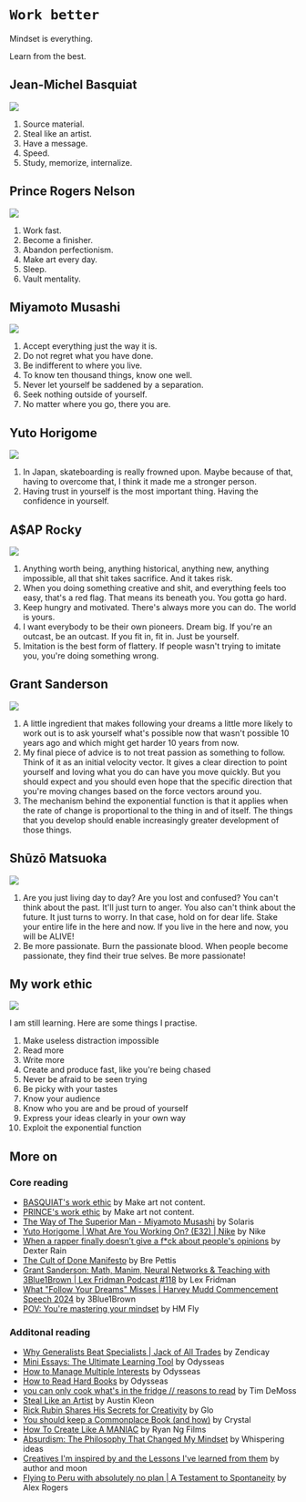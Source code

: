 # `Work better`

Mindset is everything.  
  
Learn from the best.  

## Jean-Michel Basquiat

![](https://www.hollywoodreporter.com/wp-content/uploads/2023/03/Credit-Brad-Branson-Jean-Michel-Basquiat-in-LA-copy.jpg?w=1024)

1. Source material.
2. Steal like an artist.
3. Have a message.
4. Speed.
5. Study, memorize, internalize.

## Prince Rogers Nelson

![](https://dynaimage.cdn.cnn.com/cnn/c_fill,g_auto,w_1200,h_675,ar_16:9/https%3A%2F%2Fcdn.cnn.com%2Fcnnnext%2Fdam%2Fassets%2F160421134259-34-prince-file.jpg)

1. Work fast.
2. Become a finisher.
3. Abandon perfectionism.
4. Make art every day.
5. Sleep.
6. Vault mentality.

## Miyamoto Musashi

![](https://i.redd.it/k2xnp9yctuw91.jpg)

1. Accept everything just the way it is.
2. Do not regret what you have done.
3. Be indifferent to where you live.
4. To know ten thousand things, know one well.
5. Never let yourself be saddened by a separation.
6. Seek nothing outside of yourself.
7. No matter where you go, there you are.

## Yuto Horigome

![](https://www.si.com/.image/t_share/MTgyNjcyOTQwNzU4NzM4Mjcy/yuto-horigome.jpg)

1. In Japan, skateboarding is really frowned upon. Maybe because of that, having to overcome that, I think it made me a stronger person.  
2. Having trust in yourself is the most important thing. Having the confidence in yourself.  

## A$AP Rocky

![](https://media.gq.com/photos/59e9040298a70509f42ed8d1/master/pass/asap%20rocky%20gq%20style%20cover%20b.jpg)

1. Anything worth being, anything historical, anything new, anything impossible, all that shit takes sacrifice. And it takes risk. 
2. When you doing something creative and shit, and everything feels too easy, that's a red flag. That means its beneath you. You gotta go hard.
3. Keep hungry and motivated. There's always more you can do. The world is yours.
4. I want everybody to be their own pioneers. Dream big. If you're an outcast, be an outcast. If you fit in, fit in. Just be yourself.
5. Imitation is the best form of flattery. If people wasn't trying to imitate you, you're doing something wrong.

## Grant Sanderson 

![](https://cdn.firespring.com/images/1ccfc825-9ceb-406d-bbc6-94a3f59261e3.png)

1. A little ingredient that makes following your dreams a little more likely to work out is to ask yourself what's possible now that wasn't possible 10 years ago and which might get harder 10 years from now. 
2. My final piece of advice is to not treat passion as something to follow. Think of it as an initial velocity vector. It gives a clear direction to point yourself and loving what you do can have you move quickly. But you should expect and you should even hope that the specific direction that you're moving changes based on the force vectors around you.
3. The mechanism behind the exponential function is that it applies when the rate of change is proportional to the thing in and of itself. The things that you develop should enable increasingly greater development of those things.
  
## Shūzō Matsuoka

![](https://encrypted-tbn0.gstatic.com/images?q=tbn:ANd9GcSaM4k1AXn7mIgdkPocUweM6lJEJ6pFTNYDBg&s)

1. Are you just living day to day? Are you lost and confused? You can't think about the past. It'll just turn to anger. You also can't think about the future. It just turns to worry. In that case, hold on for dear life. Stake your entire life in the here and now. If you live in the here and now, you will be ALIVE!
2. Be more passionate. Burn the passionate blood. When people become passionate, they find their true selves. Be more passionate!

## My work ethic

![](https://i.kym-cdn.com/photos/images/newsfeed/001/919/939/366.jpg)

I am still learning. Here are some things I practise.  
  
1. Make useless distraction impossible  
2. Read more  
3. Write more  
4. Create and produce fast, like you're being chased  
5. Never be afraid to be seen trying
6. Be picky with your tastes  
7. Know your audience  
8. Know who you are and be proud of yourself
9. Express your ideas clearly in your own way
10. Exploit the exponential function

## More on  

### Core reading  

* [BASQUIAT's work ethic](https://youtu.be/8G9pnE0bnfE?si=CctB7li65nd_WoTJ) by Make art not content.  
* [PRINCE's work ethic](https://youtu.be/ECGcTM_gk4s?si=by73D7gabuU-rKfz) by Make art not content.  
* [The Way of The Superior Man - Miyamoto Musashi](https://youtu.be/DksWmWmhWvg?si=hpJTKAPq1U01gmZQ) by Solaris  
* [Yuto Horigome | What Are You Working On? (E32) | Nike](https://youtu.be/RBLCePz-BVk?si=_1FVbFvRpRdv-j-7) by Nike
* [When a rapper finally doesn’t give a f*ck about people's opinions](https://youtu.be/kAI2DfrKW3c?si=fkrXvVmp1C7dOKHs) by Dexter Rain
* [The Cult of Done Manifesto](https://medium.com/@bre/the-cult-of-done-manifesto-724ca1c2ff13) by Bre Pettis
* [Grant Sanderson: Math, Manim, Neural Networks & Teaching with 3Blue1Brown | Lex Fridman Podcast #118](https://youtu.be/U_6AYX42gkU?feature=shared) by Lex Fridman 
* [What "Follow Your Dreams" Misses | Harvey Mudd Commencement Speech 2024](https://youtu.be/W3I3kAg2J7w?feature=shared) by 3Blue1Brown
* [POV: You're mastering your mindset](https://youtu.be/Rl1ImG2b1k8?feature=shared) by HM Fly
  
### Additonal reading  
  
* [Why Generalists Beat Specialists | Jack of All Trades](https://youtu.be/q6vKUdrNQcI?si=grpwkFb_-IvhqkA8) by Zendicay  
* [Mini Essays: The Ultimate Learning Tool](https://youtu.be/N4YjXJVzoZY?si=sOT0de4SJDjQP4Y8) by Odysseas  
* [How to Manage Multiple Interests](https://youtu.be/-AdXIC44b7Q?si=M9_1Air4RCVyz67n) by Odysseas  
* [How to Read Hard Books](https://youtu.be/_5X9qRrAeHY?si=3xy0DOrHkbwpC9x7) by Odysseas  
* [you can only cook what's in the fridge // reasons to read](https://youtu.be/S0krJtb8vxI?si=NGjZHx2FNaAp_ef4) by Tim DeMoss  
* [Steal Like an Artist](https://austinkleon.com/steal/) by Austin Kleon  
* [Rick Rubin Shares His Secrets for Creativity](https://youtu.be/36L9cYkHyZM?si=IKnmUMi2NFgvXjKQ) by Glo  
* [You should keep a Commonplace Book (and how)](https://youtu.be/8kTZQ9N8iv8?si=Q7nrnEecKOo8bSP-) by Crystal  
* [How To Create Like A MANIAC](https://youtu.be/yiSPoGLO9Cw?si=2kYFf1yAsP4Atdhw) by Ryan Ng Films  
* [Absurdism: The Philosophy That Changed My Mindset](https://youtu.be/A6F2Am9WI5U?si=f8MMTL_UaVGPt-6b) by Whispering ideas  
* [Creatives I'm inspired by and the Lessons I've learned from them](https://youtu.be/b24ep5-RYQM?si=Chfzas7Im__U-M_o) by author and moon  
* [Flying to Peru with absolutely no plan | A Testament to Spontaneity](https://youtu.be/Tx95iN4ElpA?si=iT1gIuW5texs8QtT) by Alex Rogers  
